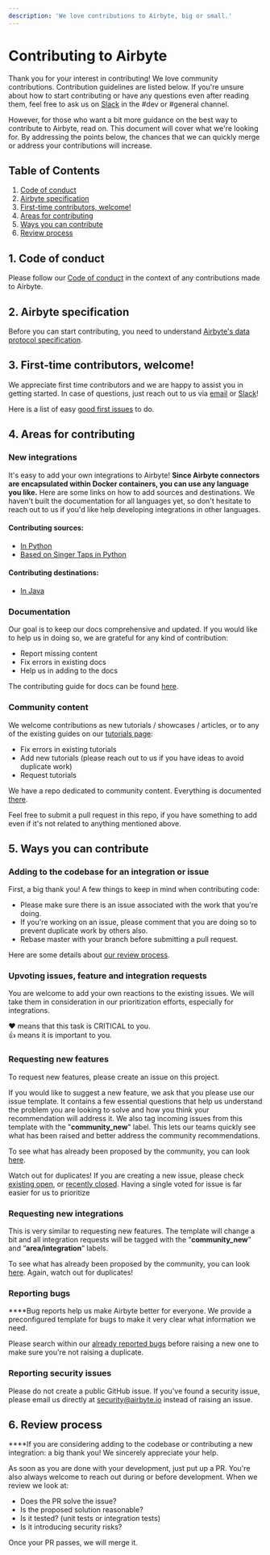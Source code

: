 ```yaml
---
description: 'We love contributions to Airbyte, big or small.'
---
```


# Contributing to Airbyte

Thank you for your interest in contributing! We love community contributions. Contribution guidelines are listed below. If you're unsure about how to start contributing or have any questions even after reading them, feel free to ask us on [Slack](https://slack.airbyte.io) in the \#dev or \#general channel.

However, for those who want a bit more guidance on the best way to contribute to Airbyte, read on. This document will cover what we're looking for. By addressing the points below, the chances that we can quickly merge or address your contributions will increase.

## Table of Contents

1. [Code of conduct](https://docs.airbyte.io/contributing/contributing-to-airbyte/#1-code-of-conduct)
2. [Airbyte specification](https://docs.airbyte.io/contributing/contributing-to-airbyte#2-airbyte-specification)
3. [First-time contributors, welcome!](https://docs.airbyte.io/contributing/contributing-to-airbyte#3-first-time-contributors-welcome)
4. [Areas for contributing](https://docs.airbyte.io/contributing/contributing-to-airbyte#4-areas-for-contributing)
5. [Ways you can contribute](https://docs.airbyte.io/contributing/contributing-to-airbyte#5-ways-you-can-contribute)
6. [Review process](https://docs.airbyte.io/contributing/contributing-to-airbyte#6-review-process)

## 1. Code of conduct

Please follow our [Code of conduct](https://docs.airbyte.io/contributing/code-of-conduct) in the context of any contributions made to Airbyte.

## 2. Airbyte specification

Before you can start contributing, you need to understand [Airbyte's data protocol specification](https://docs.airbyte.io/architecture/airbyte-specification).

## 3. First-time contributors, welcome!

We appreciate first time contributors and we are happy to assist you in getting started. In case of questions, just reach out to us via [email](mailto:hey@airbyte.io) or [Slack](https://slack.airbyte.io)!

Here is a list of easy [good first issues](https://github.com/airbytehq/airbyte/labels/good%20first%20issue) to do.

## 4. Areas for contributing

### **New integrations**

It's easy to add your own integrations to Airbyte! **Since Airbyte connectors are encapsulated within Docker containers, you can use any language you like.** Here are some links on how to add sources and destinations. We haven't built the documentation for all languages yet, so don't hesitate to reach out to us if you'd like help developing integrations in other languages.

#### **Contributing sources:**

* [In Python](https://github.com/airbytehq/airbyte/blob/master/airbyte-integrations/connector-templates/source-python/README.md)
* [Based on Singer Taps in Python](https://github.com/airbytehq/airbyte/blob/master/airbyte-integrations/connector-templates/source-singer/README.md)

#### **Contributing destinations:**

* [In Java](https://github.com/airbytehq/airbyte/blob/master/airbyte-integrations/connector-templates/java-destination/README.md)

### **Documentation**

Our goal is to keep our docs comprehensive and updated. If you would like to help us in doing so, we are grateful for any kind of contribution:

* Report missing content
* Fix errors in existing docs
* Help us in adding to the docs

The contributing guide for docs can be found [here](https://docs.airbyte.io/contributing/contributing-to-airbyte/updating-documentation).

### **Community content**

We welcome contributions as new tutorials / showcases / articles, or to any of the existing guides on our [tutorials page](http://airbyte.io/tutorials):

* Fix errors in existing tutorials
* Add new tutorials \(please reach out to us if you have ideas to avoid duplicate work\)
* Request tutorials

We have a repo dedicated to community content. Everything is documented [there](https://github.com/airbytehq/community-content/).

Feel free to submit a pull request in this repo, if you have something to add even if it's not related to anything mentioned above.

## 5. Ways you can contribute

### **Adding to the codebase for an integration or issue**

First, a big thank you! A few things to keep in mind when contributing code:

* Please make sure there is an issue associated with the work that you're doing.
* If you're working on an issue, please comment that you are doing so to prevent duplicate work by others also.
* Rebase master with your branch before submitting a pull request.

Here are some details about [our review process](https://docs.airbyte.io/v/dx-to-contribute_suggestion/contributing/contributing-to-airbyte#6-review-process).

### **Upvoting issues, feature and integration requests**

You are welcome to add your own reactions to the existing issues. We will take them in consideration in our prioritization efforts, especially for integrations.

❤️ means that this task is CRITICAL to you.  
👍 means it is important to you.

### **Requesting new features**

To request new features, please create an issue on this project.

If you would like to suggest a new feature, we ask that you please use our issue template. It contains a few essential questions that help us understand the problem you are looking to solve and how you think your recommendation will address it. We also tag incoming issues from this template with the "**community\_new**" label. This lets our teams quickly see what has been raised and better address the community recommendations.

To see what has already been proposed by the community, you can look [here](https://github.com/airbytehq/airbyte/labels/community_new).

Watch out for duplicates! If you are creating a new issue, please check [existing open](https://github.com/airbytehq/airbyte/issues), or [recently closed](https://github.com/airbytehq/airbyte/issues?utf8=%E2%9C%93&q=is%3Aissue%20is%3Aclosed%20). Having a single voted for issue is far easier for us to prioritize

### **Requesting new integrations**

This is very similar to requesting new features. The template will change a bit and all integration requests will be tagged with the “**community\_new**” and “**area/integration**” labels.

To see what has already been proposed by the community, you can look [here](https://github.com/airbytehq/airbyte/labels/area%2Fintegration). Again, watch out for duplicates!

### **Reporting bugs**

**‌**Bug reports help us make Airbyte better for everyone. We provide a preconfigured template for bugs to make it very clear what information we need.

‌Please search within our [already reported bugs](https://github.com/airbytehq/airbyte/issues?q=is%3Aissue+is%3Aopen+label%3Atype%2Fbug) before raising a new one to make sure you're not raising a duplicate.

### **Reporting security issues**

Please do not create a public GitHub issue. If you've found a security issue, please email us directly at [security@airbyte.io](mailto:security@airbyte.io) instead of raising an issue.

## **6. Review process**

**‌‌**If you are considering adding to the codebase or contributing a new integration: a big thank you! We sincerely appreciate your help.

As soon as you are done with your development, just put up a PR. You're also always welcome to reach out during or before development. When we review we look at:

* ‌Does the PR solve the issue?
* Is the proposed solution reasonable?
* Is it tested? \(unit tests or integration tests\)
* Is it introducing security risks?

‌Once your PR passes, we will merge it.

